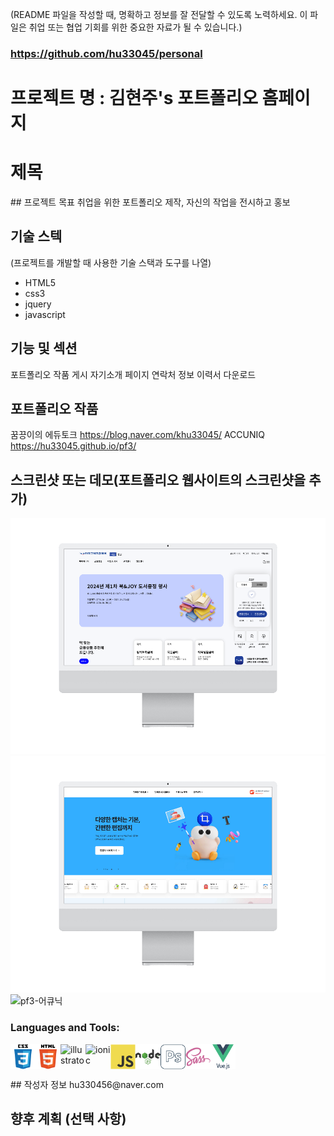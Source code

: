 (README 파일을 작성할 때, 명확하고 정보를 잘 전달할 수 있도록 노력하세요. 이 파일은 취업 또는 협업 기회를 위한 중요한 자료가 될 수 있습니다.)
### https://github.com/hu33045/personal
# 프로젝트 명 : 김현주's 포트폴리오 홈페이지
<h1>제목</h1>## 프로젝트 목표
취업을 위한 포트폴리오 제작, 자신의 작업을 전시하고 홍보

## 기술 스텍
(프로젝트를 개발할 때 사용한 기술 스택과 도구를 나열)
- HTML5
- css3
- jquery
- javascript

## 기능 및 섹션

포트폴리오 작품 게시
자기소개 페이지
연락처 정보
이력서 다운로드 

## 포트폴리오 작품
꿈끙이의 에듀토크 https://blog.naver.com/khu33045/
ACCUNIQ https://hu33045.github.io/pf3/

## 스크린샷 또는 데모(포트폴리오 웹사이트의 스크린샷을 추가)
![pf1](https://github.com/hu33045/pf1/blob/main/show.png)
![pf2](https://github.com/hu33045/pf2/blob/main/als.png)
![pf3-어큐닉](https://hu33045.github.io/pf3/img/slick-dot/i8.jpg)

<h3 align="left">Languages and Tools:</h3>
<p align="left" style="white-space: pre-line; display: flex;">
    <img src="https://raw.githubusercontent.com/devicons/devicon/master/icons/css3/css3-original-wordmark.svg" alt="css3" width="40" height="40"/>
    <img src="https://raw.githubusercontent.com/devicons/devicon/master/icons/html5/html5-original-wordmark.svg" alt="html5" width="40" height="40"/> 
    <img src="https://www.vectorlogo.zone/logos/adobe_illustrator/adobe_illustrator-icon.svg" alt="illustrator" width="40" height="40"/> 
    <img src="https://upload.wikimedia.org/wikipedia/commons/d/d1/Ionic_Logo.svg" alt="ionic" width="40" height="40"/> 
    <img src="https://raw.githubusercontent.com/devicons/devicon/master/icons/javascript/javascript-original.svg" alt="javascript" width="40" height="40"/> 
    <img src="https://raw.githubusercontent.com/devicons/devicon/master/icons/nodejs/nodejs-original-wordmark.svg" alt="nodejs" width="40" height="40"/> 
    <img src="https://raw.githubusercontent.com/devicons/devicon/master/icons/photoshop/photoshop-line.svg" alt="photoshop" width="40" height="40"/> 
    <img src="https://raw.githubusercontent.com/devicons/devicon/master/icons/sass/sass-original.svg" alt="sass" width="40" height="40"/> 
    <img src="https://raw.githubusercontent.com/devicons/devicon/master/icons/vuejs/vuejs-original-wordmark.svg" alt="vuejs" width="40" height="40"/> 
</p>
## 작성자 정보
hu330456@naver.com

## 향후 계획 (선택 사항)

